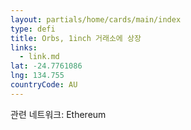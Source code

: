 ```yaml
---
layout: partials/home/cards/main/index
type: defi
title: Orbs, 1inch 거래소에 상장
links:
  - link.md
lat: -24.7761086
lng: 134.755
countryCode: AU
---
```


관련 네트워크: Ethereum
